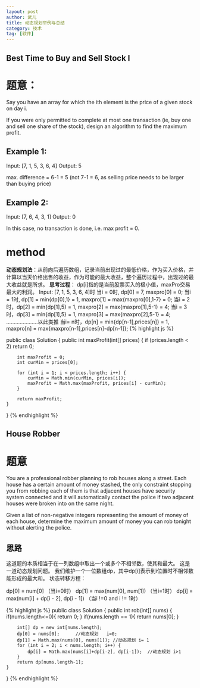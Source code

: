 ```yaml
---
layout: post
author: 武儿
title: 动态规划举例与总结
category: 技术
tag: [软件]
---
```


## Best Time to Buy and Sell Stock I
# 题意：
Say you have an array for which the ith element is the price of a given stock on day i.

If you were only permitted to complete at most one transaction (ie, buy one and sell one share of the stock), design an algorithm to find the maximum profit.

## Example 1:
Input: [7, 1, 5, 3, 6, 4]
Output: 5

max. difference = 6-1 = 5 (not 7-1 = 6, as selling price needs to be larger than buying price)

## Example 2:
Input: [7, 6, 4, 3, 1]
Output: 0

In this case, no transaction is done, i.e. max profit = 0.


# method 
**动态规划法**：从前向后遍历数组，记录当前出现过的最低价格，作为买入价格，并计算以当天价格出售的收益，作为可能的最大收益，整个遍历过程中，出现过的最大收益就是所求。
**思考过程**： dp[i]指的是当前股票买入的极小值，maxPro交易最大的利润。
       Input: [7, 1, 5, 3, 6, 4]时
       当i = 0时, dp[0] = 7, maxpro[0] = 0;
       当i = 1时, dp[1] = min{dp[0],1} = 1, maxpro[1] = max{maxpro[0],1-7} = 0;
       当i = 2时，dp[2] = min{dp[1],5} = 1, maxpro[2] = max{maxpro[1],5-1} = 4;
       当i = 3时，dp[3] = min{dp[1],5} = 1, maxpro[3] = max{maxpro[2],5-1} = 4;
       .....................以此类推
       当i= n时，dp[n] = min{dp[n-1],prices[n]} = 1, maxpro[n] = max{maxpro[n-1],prices[n]-dp[n-1]};
{% highlight js %}

public class Solution {
    public int maxProfit(int[] prices) {
        if (prices.length < 2) return 0;
        
        int maxProfit = 0;
        int curMin = prices[0];
        
        for (int i = 1; i < prices.length; i++) {
            curMin = Math.min(curMin, prices[i]);
            maxProfit = Math.max(maxProfit, prices[i] - curMin);
        }
        
        return maxProfit;
    }
}
{% endhighlight %}

## House Robber
# 题意
You are a professional robber planning to rob houses along a street. Each house has a certain amount of money stashed, the only constraint stopping you from robbing each of them is that adjacent houses have security system connected and it will automatically contact the police if two adjacent houses were broken into on the same night.

Given a list of non-negative integers representing the amount of money of each house, determine the maximum amount of money you can rob tonight without alerting the police.

## 思路

这道题的本质相当于在一列数组中取出一个或多个不相邻数，使其和最大。 
这是一道动态规划问题。 
我们维护一个一位数组dp，其中dp[i]表示到i位置时不相邻数能形成的最大和。 
状态转移方程：

dp[0] = num[0] （当i=0时）
dp[1] = max(num[0], num[1]) （当i=1时）
dp[i] = max(num[i] + dp[i - 2], dp[i - 1])   （当i !=0 and i != 1时）

{% highlight js %}
public class Solution {
     public int rob(int[] nums) {
        if(nums.length<=0){
        	return 0;
        }
        if(nums.length == 1){
        	return nums[0];
        }
        
        int[] dp = new int[nums.length];
        dp[0] = nums[0];      //动态规划   i=0;
		dp[1] = Math.max(nums[0], nums[1]); //动态规划 i= 1
        for (int i = 2; i < nums.length; i++) {
			dp[i] = Math.max(nums[i]+dp[i-2], dp[i-1]);  //动态规划 i>1
		}
        return dp[nums.length-1];
    }
}
{% endhighlight %}
